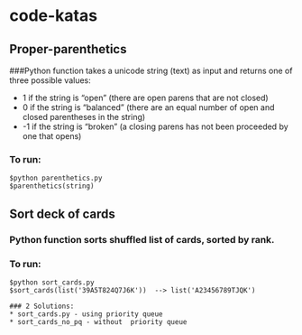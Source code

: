 # code-katas
## Proper-parenthetics

###Python function takes a unicode string (text) as input and returns one of three possible values:

* 1 if the string is “open” (there are open parens that are not closed)
* 0 if the string is “balanced” (there are an equal number of open and closed parentheses in the string)
* -1 if the string is “broken” (a closing parens has not been proceeded by one that opens)

### To run:
```
$python parenthetics.py
$parenthetics(string)
```
## Sort deck of cards
### Python function sorts shuffled list of cards, sorted by rank.
### To run:
```
$python sort_cards.py
$sort_cards(list('39A5T824Q7J6K'))  --> list('A23456789TJQK')

### 2 Solutions:
* sort_cards.py - using priority queue
* sort_cards_no_pq - without  priority queue

